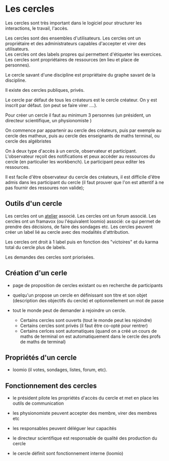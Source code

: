 # Les cercles

Les cercles sont très important dans le logiciel pour structurer les interactions, le travail, l'accès.

Les cercles sont des ensembles d'utilisateurs.
Les cercles ont un propriétaire et des administrateurs capables d'accepter et virer des utilisateurs.  
Les cercles ont des labels propres qui permettent d'étiqueter les exercices.  
Les cercles sont propriétaires de ressources (en lieu et place de personnes).

Le cercle savant d'une discipline est propriétaire du graphe savant de la discipline.

Il existe des cercles publiques, privés.

Le cercle par défaut de tous les créateurs est le cercle créateur. On y est inscrit par défaut.
(on peut se faire virer ....).

Pour créer un cercle il faut au minimum 3  personnes (un président, un directeur scientifique, un physionomiste )

On commence par appartenir au cercle des créateurs, puis par exemple au cercle des matheux, puis au cercle des enseignants de  maths terminal, ou cercle des algébristes

On à deux type d'accès à un cercle, observateur et participant. L'observateur reçoit des notifications et peux accèder au ressources du cercle (en particulier les workbench). Le participant peux editer les ressources. 

Il est facile d'être observateur du cercle des créateurs, il est difficile d'être admis dans les participant du cercle (il faut prouver que l'on est attentif à ne pas fournir des ressoures non valide);



## Outils d'un cercle 

Les cercles ont un [atelier](atelier.md) associé. 
Les cercles ont un forum associé.
Les cercles ont un framavox (ou l'équivalent loomio) associé: ce qui permet de prendre des décisions, de faire des sondages etc.
Les cercles peuvent créer un label lié au cercle avec des modalités d'attribution. 

Les cercles ont droit à 1 label puis en fonction des "victoires" et du karma total du cercle plus de labels.

Les demandes des cercles sont priorisées. 


## Création d'un cerle 

- page de proposition de cercles existant ou en recherche de participants 
- quelqu'un propose un cercle en définissant son titre et son objet (description des objectifs du cercle) et optionnellement un mot de passe 

- tout le monde peut de demander à rejoindre un cercle. 
   - Certains cercles sont ouverts (tout le monde peut les rejoindre)
   - Certains cercles sont privés (il faut être co-opté pour rentrer)
   - Certains cerlces sont automatiques (quand on a créé un cours de maths de terminal on est automatiquement dans le cercle des profs de maths de terminal)
   
 
 ## Propriétés  d'un cercle


- loomio  (il votes, sondages, listes, forum, etc).



## Fonctionnement des cercles

- le président pilote les propriétés d'accès du cercle et met en place les outils de communication
- les physionomiste peuvent accepter des membre, virer des membres etc  

- les responsables peuvent déléguer leur capacités 
- le directeur scientifique  est responsable de qualité des production du cercle 
- le cercle définit sont fonctionnement interne (loomio) 

